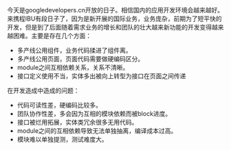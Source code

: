 今天是googledevelopers.cn开放的日子。相信国内的应用开发环境会越来越好。
来携程IBU有段日子了，因为是新开展的国际业务，业务庞杂，前期为了短平快的开发，但是到了后面随着需求业务的增长和团队的壮大越来新功能的开发变得越来越困难。主要是存在几个方面：

* 多产线公用组件，业务代码揉进了组件离。
* 多产线公用页面，页面代码需要做硬编码区分。
* module之间互相依赖关系，关系不清晰。
* 接口定义使用不当，实体多出被向上转型为接口在页面之间传递

在开发造成中造成的问题：
* 代码可读性差，硬编码比较多。
* 团队协作性差，多会因为互相的模块依赖而被block进度。
* 接口被烂用拓展，实体类冗余很多无用代码。
* module之间的互相依赖导致无法单独抽离，编译成本过高。
* 模块难以单独提测，测试难度大。


